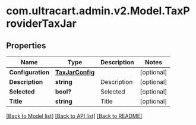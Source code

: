 # com.ultracart.admin.v2.Model.TaxProviderTaxJar
## Properties

Name | Type | Description | Notes
------------ | ------------- | ------------- | -------------
**Configuration** | [**TaxJarConfig**](TaxJarConfig.md) |  | [optional] 
**Description** | **string** | Description | [optional] 
**Selected** | **bool?** | Selected | [optional] 
**Title** | **string** | Title | [optional] 


[[Back to Model list]](../README.md#documentation-for-models) [[Back to API list]](../README.md#documentation-for-api-endpoints) [[Back to README]](../README.md)

